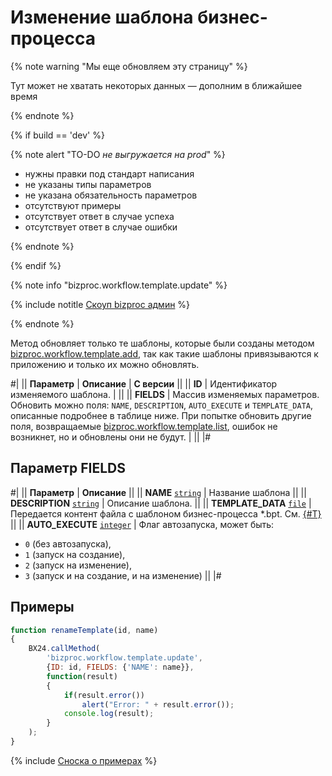 # Изменение шаблона бизнес-процесса

{% note warning "Мы еще обновляем эту страницу" %}

Тут может не хватать некоторых данных — дополним в ближайшее время

{% endnote %}

{% if build == 'dev' %}

{% note alert "TO-DO _не выгружается на prod_" %}

- нужны правки под стандарт написания
- не указаны типы параметров
- не указана обязательность параметров
- отсутствуют примеры
- отсутствует ответ в случае успеха
- отсутствует ответ в случае ошибки

{% endnote %}

{% endif %}

{% note info "bizproc.workflow.template.update" %}

{% include notitle [Скоуп bizproc админ](./_includes/scope-bizproc-admin.md) %}

{% endnote %}

Метод обновляет только те шаблоны, которые были созданы методом [bizproc.workflow.template.add](./bizproc-workflow-template-add.md), так как такие шаблоны привязываются к приложению и только их можно обновлять.

#|
|| **Параметр** | **Описание** | **С версии** ||
|| **ID** | Идентификатор изменяемого шаблона. | ||
|| **FIELDS** | Массив изменяемых параметров. Обновить можно поля: `NAME`, `DESCRIPTION`, `AUTO_EXECUTE` и `TEMPLATE_DATA`, описанные подробнее в таблице ниже. При попытке обновить другие поля, возвращаемые [bizproc.workflow.template.list](./bizproc-workflow-template-list.md), ошибок не возникнет, но и обновлены они не будут. | ||
|#

## Параметр FIELDS

#|
|| **Параметр** | **Описание** ||
|| **NAME**
[`string`](../data-types.md) | Название шаблона ||
|| **DESCRIPTION**
[`string`](../data-types.md) | Описание шаблона. ||
|| **TEMPLATE_DATA**
[`file`](../data-types.md) | Передается контент файла с шаблоном бизнес-процесса *.bpt. См. [{#T}](../how-to-call-rest-api/how-to-upload-files.md) ||
|| **AUTO_EXECUTE**
[`integer`](../data-types.md) | Флаг автозапуска, может быть:

- `0` (без автозапуска),
- `1` (запуск на создание),
- `2` (запуск на изменение),
- `3` (запуск и на создание, и на изменение) ||
|#

## Примеры

```javascript
function renameTemplate(id, name)
{
	BX24.callMethod(
		'bizproc.workflow.template.update',
		{ID: id, FIELDS: {'NAME': name}},
		function(result)
		{
			if(result.error())
				alert("Error: " + result.error());
			console.log(result);
		}
	);
}
```

{% include [Сноска о примерах](../../_includes/examples.md) %}